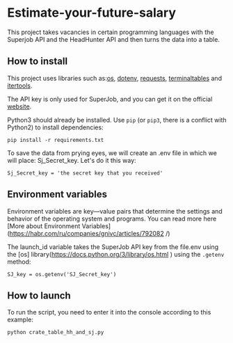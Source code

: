 # Estimate-your-future-salary
This project takes vacancies in certain programming languages with the Superjob API and the HeadHunter API and then turns the data into a table.
## How to install
This project uses libraries such as:[os](https://docs.python.org/3/library/os.html), [dotenv](https://betterdatascience-page.pages.dev/python-dotenv/), [requests](https://python-scripts.com/requests?ysclid=lyr2i4f3us982315000), [terminaltables](https://pypi.org/project/terminaltables/) and [itertools](https://docs.python.org/3/library/itertools.html).

The API key is only used for SuperJob, and you can get it on the official [website](https://api.superjob.ru/).

Python3 should already be installed. Use `pip` (or `pip3`, there is a conflict with Python2) to install dependencies:
```
pip install -r requirements.txt
```
To save the data from prying eyes, we will create an .env file in which we will place: Sj_Secret_key.
Let's do it this way: 
```
Sj_Secret_key = 'the secret key that you received'
```
## Environment variables
Environment variables are key—value pairs that determine the settings and behavior of the operating system and programs. You can read more here [More about Environment Variables] (https://habr.com/ru/companies/gnivc/articles/792082 /)

The launch_id variable takes the SuperJob API key from the file.env using the [os] library(https://docs.python.org/3/library/os.html ) using the `.getenv` method:
```
SJ_key = os.getenv('SJ_Secret_key')
```
## How to launch
To run the script, you need to enter it into the console according to this example:
```
python crate_table_hh_and_sj.py
```
